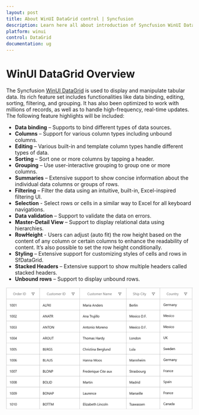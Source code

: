 ```yaml
---
layout: post
title: About WinUI DataGrid control | Syncfusion
description: Learn here all about introduction of Syncfusion WinUI DataGrid control and more details.
platform: winui
control: DataGrid
documentation: ug
---
```


# WinUI DataGrid Overview

The Syncfusion [WinUI DataGrid](https://www.syncfusion.com/winui-controls/datagrid) is used to display and manipulate tabular data. Its rich feature set includes functionalities like data binding, editing, sorting, filtering, and grouping. It has also been optimized to work with millions of records, as well as to handle high-frequency, real-time updates. The following feature highlights will be included:

* **Data binding** – Supports to bind different types of data sources.
* **Columns** – Support for various column types including unbound columns.
* **Editing** – Various built-in and template column types handle different types of data.
* **Sorting** – Sort one or more columns by tapping a header.
* **Grouping** – Use user-interactive grouping to group one or more columns.
* **Summaries** – Extensive support to show concise information about the individual data columns or groups of rows.
* **Filtering** – Filter the data using an intuitive, built-in, Excel-inspired filtering UI.
* **Selection** - Select rows or cells in a similar way to Excel for all keyboard navigations.
* **Data validation** – Support to validate the data on errors.
* **Master-Detail View** – Support to display relational data using hierarchies.
* **RowHeight** - Users can adjust (auto fit) the row height based on the content of any column or certain columns to enhance the readability of content. It’s also possible to set the row height conditionally.
* **Styling** – Extensive support for customizing styles of cells and rows in SfDataGrid.
* **Stacked Headers** – Extensive support to show multiple headers called stacked headers.
* **Unbound rows** – Support to display unbound rows.

 ![Overview of WinUI Sfdatagrid control](Overview-images/Overview-image1.png)


